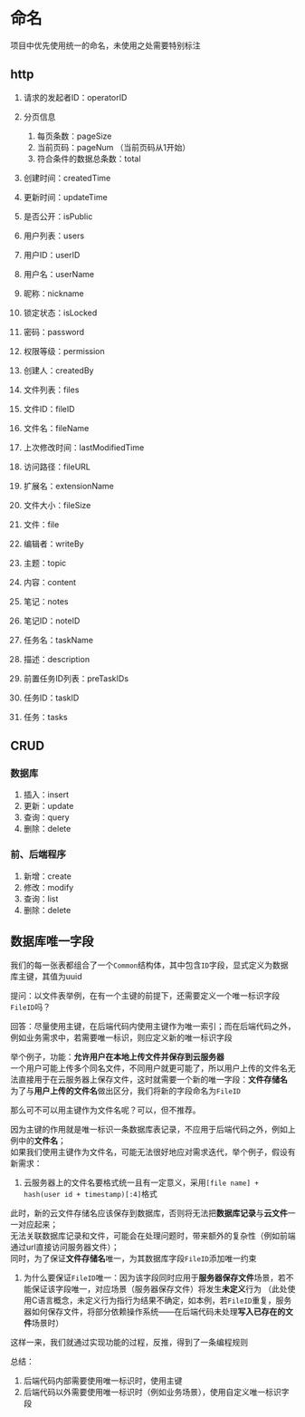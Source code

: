 # 命名

项目中优先使用统一的命名，未使用之处需要特别标注

## http

1. 请求的发起者ID：operatorID
2. 分页信息
    1. 每页条数：pageSize
    2. 当前页码：pageNum （当前页码从1开始）
    3. 符合条件的数据总条数：total
3. 创建时间：createdTime
4. 更新时间：updateTime
5. 是否公开：isPublic

6. 用户列表：users
7. 用户ID：userID
8. 用户名：userName
9. 昵称：nickname
10. 锁定状态：isLocked
11. 密码：password
12. 权限等级：permission
13. 创建人：createdBy

14. 文件列表：files
15. 文件ID：fileID
16. 文件名：fileName
17. 上次修改时间：lastModifiedTime
18. 访问路径：fileURL
19. 扩展名：extensionName
20. 文件大小：fileSize
21. 文件：file

22. 编辑者：writeBy
23. 主题：topic
24. 内容：content
25. 笔记：notes
26. 笔记ID：noteID

27. 任务名：taskName
28. 描述：description
29. 前置任务ID列表：preTaskIDs
30. 任务ID：taskID
31. 任务：tasks

## CRUD

### 数据库

1. 插入：insert
2. 更新：update
3. 查询：query
4. 删除：delete

### 前、后端程序

1. 新增：create
2. 修改：modify
3. 查询：list
4. 删除：delete

## 数据库唯一字段

我们的每一张表都组合了一个```Common```结构体，其中包含```ID```字段，显式定义为数据库主键，其值为uuid

提问：以文件表举例，在有一个主键的前提下，还需要定义一个唯一标识字段```FileID```吗？

回答：尽量使用主键，在后端代码内使用主键作为唯一索引；而在后端代码之外，例如业务需求中，若需要唯一标识，则应定义新的唯一标识字段

举个例子，功能：**允许用户在本地上传文件并保存到云服务器**  
一个用户可能上传多个同名文件，不同用户就更可能了，所以用户上传的文件名无法直接用于在云服务器上保存文件，这时就需要一个新的唯一字段：**文件存储名**  
为了与**用户上传的文件名**做出区分，我们将新的字段命名为```FileID```

那么可不可以用主键作为文件名呢？可以，但不推荐。

因为主键的作用就是唯一标识一条数据库表记录，不应用于后端代码之外，例如上例中的**文件名**；  
如果我们使用主键作为文件名，可能无法很好地应对需求迭代，举个例子，假设有新需求：

1. 云服务器上的文件名要格式统一且有一定意义，采用```[file name] + hash(user id + timestamp)[:4]```格式

此时，新的云文件存储名应该保存到数据库，否则将无法把**数据库记录**与**云文件**一一对应起来；  
无法关联数据库记录和文件，可能会在处理问题时，带来额外的复杂性（例如前端通过url直接访问服务器文件）；  
同时，为了保证**文件存储名**唯一，为其数据库字段```FileID```添加唯一约束
   1. 为什么要保证```FileID```唯一：因为该字段同时应用于**服务器保存文件**场景，若不能保证该字段唯一，对应场景（服务器保存文件）将发生**未定义**行为
      （此处使用C语言概念，未定义行为指行为结果不确定，如本例，若```FileID```重复，服务器如何保存文件，将部分依赖操作系统——在后端代码未处理**写入已存在的文件**场景时）

这样一来，我们就通过实现功能的过程，反推，得到了一条编程规则

总结：

1. 后端代码内部需要使用唯一标识时，使用主键
2. 后端代码以外需要使用唯一标识时（例如业务场景），使用自定义唯一标识字段
